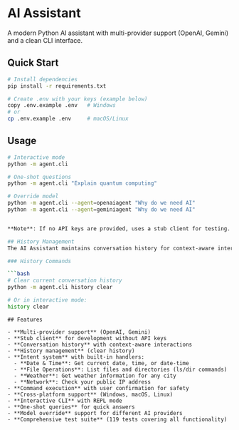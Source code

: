 # AI Assistant

A modern Python AI assistant with multi-provider support (OpenAI, Gemini) and a clean CLI interface.

## Quick Start

```bash
# Install dependencies
pip install -r requirements.txt

# Create .env with your keys (example below)
copy .env.example .env   # Windows
# or
cp .env.example .env     # macOS/Linux
```

## Usage

```bash
# Interactive mode
python -m agent.cli

# One-shot questions
python -m agent.cli "Explain quantum computing"

# Override model
python -m agent.cli --agent=openaiagent "Why do we need AI"  
python -m agent.cli --agent=geminiagent "Why do we need AI"


**Note**: If no API keys are provided, uses a stub client for testing.

## History Management
The AI Assistant maintains conversation history for context-aware interactions.

### History Commands

```bash
# Clear current conversation history
python -m agent.cli history clear

# Or in interactive mode:
history clear
```

```
## Features

- **Multi-provider support** (OpenAI, Gemini)
- **Stub client** for development without API keys
- **Conversation history** with context-aware interactions
- **History management** (clear history)
- **Intent system** with built-in handlers:
  - **Date & Time**: Get current date, time, or date-time
  - **File Operations**: List files and directories (ls/dir commands)
  - **Weather**: Get weather information for any city
  - **Network**: Check your public IP address
- **Command execution** with user confirmation for safety
- **Cross-platform support** (Windows, macOS, Linux)
- **Interactive CLI** with REPL mode
- **One-shot queries** for quick answers
- **Model override** support for different AI providers
- **Comprehensive test suite** (119 tests covering all functionality)
